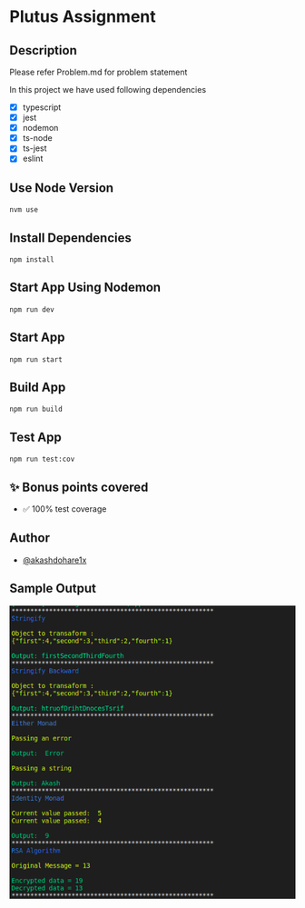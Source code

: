# Plutus Assignment

## Description

Please refer Problem.md for problem statement

In this project we have used following dependencies

- [x] typescript
- [x] jest
- [x] nodemon
- [x] ts-node
- [x] ts-jest
- [x] eslint

## Use Node Version

```
nvm use
```

## Install Dependencies

```
npm install
```

## Start App Using Nodemon

```
npm run dev
```

## Start App

```
npm run start
```

## Build App

```
npm run build
```

## Test App

```
npm run test:cov
```

## ✨ Bonus points covered

- ✅ 100% test coverage

## Author

- [@akashdohare1x](https://github.com/akashdohare1x)

## Sample Output

![Console Image](https://github.com/akashdohare1x/plutus-assignment/blob/main/plutus-console.png?raw=true)
